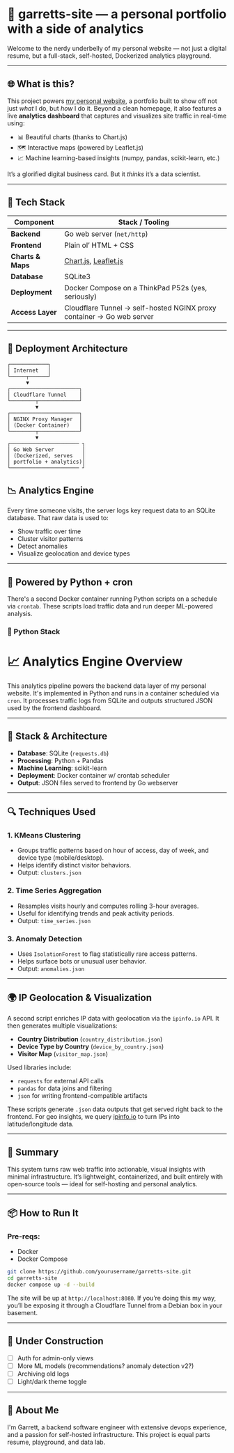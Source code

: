 # 🧠 garretts-site — a personal portfolio with a side of analytics

Welcome to the nerdy underbelly of my personal website — not just a digital resume, but a full-stack, self-hosted, Dockerized analytics playground.

---

## 🌐 What is this?

This project powers [my personal website](https://garrettohara.live), a portfolio built to show off not just *what* I do, but *how* I do it. Beyond a clean homepage, it also features a live **analytics dashboard** that captures and visualizes site traffic in real-time using:

- 📊 Beautiful charts (thanks to Chart.js)
- 🗺️ Interactive maps (powered by Leaflet.js)
- 📈 Machine learning-based insights (numpy, pandas, scikit-learn, etc.)

It’s a glorified digital business card. But it *thinks* it’s a data scientist.

---

## 🧰 Tech Stack

| Component        | Stack / Tooling |
|------------------|-----------------|
| **Backend**      | Go web server (`net/http`) |
| **Frontend**     | Plain ol’ HTML + CSS |
| **Charts & Maps**| [Chart.js](https://www.chartjs.org/), [Leaflet.js](https://leafletjs.com/) |
| **Database**     | SQLite3 |
| **Deployment**   | Docker Compose on a ThinkPad P52s (yes, seriously) |
| **Access Layer** | Cloudflare Tunnel → self-hosted NGINX proxy container → Go web server |

---

## 🐳 Deployment Architecture

```text
┌────────────┐
│ Internet   │
└─────┬──────┘
      ▼
┌──────────────────────┐
│ Cloudflare Tunnel    │
└────────┬─────────────┘
         ▼
┌──────────────────────┐
│ NGINX Proxy Manager  │
│ (Docker Container)   │
└────────┬─────────────┘
         ▼
┌────────────────────── ┐
│ Go Web Server         │
│ (Dockerized, serves   │
│ portfolio + analytics)│
└────────────────────── ┘
```
## 📉 Analytics Engine

Every time someone visits, the server logs key request data to an SQLite database. That raw data is used to:

- Show traffic over time  
- Cluster visitor patterns  
- Detect anomalies  
- Visualize geolocation and device types  

---

## 🔁 Powered by Python + cron

There's a second Docker container running Python scripts on a schedule via `crontab`. These scripts load traffic data and run deeper ML-powered analysis.

### 🐍 Python Stack

# 📈 Analytics Engine Overview

This analytics pipeline powers the backend data layer of my personal website. It's implemented in Python and runs in a container scheduled via `cron`. It processes traffic logs from SQLite and outputs structured JSON used by the frontend dashboard.

---

## 🔧 Stack & Architecture

- **Database**: SQLite (`requests.db`)
- **Processing**: Python + Pandas
- **Machine Learning**: scikit-learn
- **Deployment**: Docker container w/ crontab scheduler
- **Output**: JSON files served to frontend by Go webserver

---

## 🔍 Techniques Used

### 1. **KMeans Clustering**
- Groups traffic patterns based on hour of access, day of week, and device type (mobile/desktop).
- Helps identify distinct visitor behaviors.
- Output: `clusters.json`

### 2. **Time Series Aggregation**
- Resamples visits hourly and computes rolling 3-hour averages.
- Useful for identifying trends and peak activity periods.
- Output: `time_series.json`

### 3. **Anomaly Detection**
- Uses `IsolationForest` to flag statistically rare access patterns.
- Helps surface bots or unusual user behavior.
- Output: `anomalies.json`

---

## 🌍 IP Geolocation & Visualization

A second script enriches IP data with geolocation via the `ipinfo.io` API. It then generates multiple visualizations:

- **Country Distribution** (`country_distribution.json`)
- **Device Type by Country** (`device_by_country.json`)
- **Visitor Map** (`visitor_map.json`)

Used libraries include:
- `requests` for external API calls
- `pandas` for data joins and filtering
- `json` for writing frontend-compatible artifacts

These scripts generate `.json` data outputs that get served right back to the frontend. For geo insights, we query [ipinfo.io](https://ipinfo.io) to turn IPs into latitude/longitude data.

---

## 🧠 Summary

This system turns raw web traffic into actionable, visual insights with minimal infrastructure. It’s lightweight, containerized, and built entirely with open-source tools — ideal for self-hosting and personal analytics.

---

## 📦 How to Run It

### Pre-reqs:

- Docker  
- Docker Compose

```bash
git clone https://github.com/yourusername/garretts-site.git
cd garretts-site
docker compose up -d --build
```

The site will be up at `http://localhost:8080`. If you’re doing this my way, you’ll be exposing it through a Cloudflare Tunnel from a Debian box in your basement.

---

## 🚧 Under Construction

- [ ] Auth for admin-only views  
- [ ] More ML models (recommendations? anomaly detection v2?)  
- [ ] Archiving old logs  
- [ ] Light/dark theme toggle

---

## 👋 About Me

I'm Garrett, a backend software engineer with extensive devops experience, and a passion for self-hosted infrastructure. This project is equal parts resume, playground, and data lab.